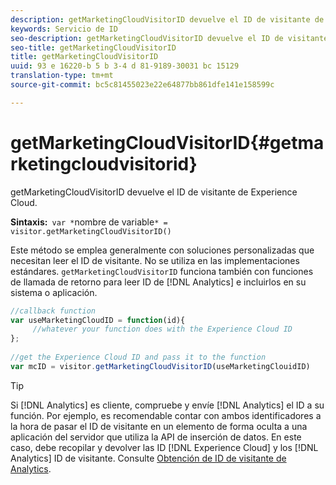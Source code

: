 ```yaml
---
description: getMarketingCloudVisitorID devuelve el ID de visitante de Experience Cloud.
keywords: Servicio de ID
seo-description: getMarketingCloudVisitorID devuelve el ID de visitante de Experience Cloud.
seo-title: getMarketingCloudVisitorID
title: getMarketingCloudVisitorID
uuid: 93 e 16220-b 5 b 3-4 d 81-9189-30031 bc 15129
translation-type: tm+mt
source-git-commit: bc5c81455023e22e64877bb861dfe141e158599c

---
```



# getMarketingCloudVisitorID{#getmarketingcloudvisitorid}

getMarketingCloudVisitorID devuelve el ID de visitante de Experience Cloud.

**Sintaxis:**` var *`nombre de variable`* = visitor.getMarketingCloudVisitorID()`

Este método se emplea generalmente con soluciones personalizadas que necesitan leer el ID de visitante. No se utiliza en las implementaciones estándares. `getMarketingCloudVisitorID` funciona también con funciones de llamada de retorno para leer ID de [!DNL Analytics] e incluirlos en su sistema o aplicación.

```js
//callback function 
var useMarketingCloudID = function(id){ 
     //whatever your function does with the Experience Cloud ID 
}; 
 
//get the Experience Cloud ID and pass it to the function 
var mcID = visitor.getMarketingCloudVisitorID(useMarketingClouidID)
```

>[!TIP]
>
>Si [!DNL Analytics] es cliente, compruebe y envíe [!DNL Analytics] el ID a su función. Por ejemplo, es recomendable contar con ambos identificadores a la hora de pasar el ID de visitante en un elemento de forma oculta a una aplicación del servidor que utiliza la API de inserción de datos. En este caso, debe recopilar y devolver las ID [!DNL Experience Cloud] y los [!DNL Analytics] ID de visitante. Consulte [Obtención de ID de visitante de Analytics](../../library/get-set/getanalyticsvisitorid.md).


